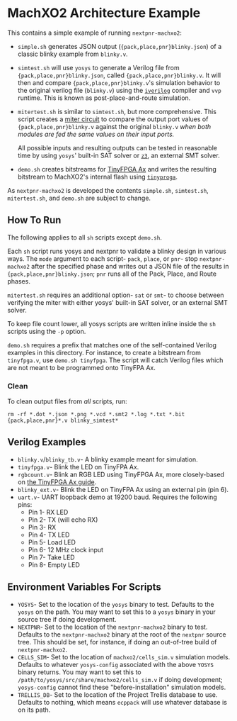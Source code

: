 # MachXO2 Architecture Example

This contains a simple example of running `nextpnr-machxo2`:

* `simple.sh` generates JSON output (`{pack,place,pnr}blinky.json`) of a
  classic blinky example from `blinky.v`.
* `simtest.sh` will use `yosys` to generate a Verilog file from
  `{pack,place,pnr}blinky.json`, called `{pack,place,pnr}blinky.v`. It will
  then and compare `{pack,place,pnr}blinky.v`'s simulation behavior to the
  original verilog file (`blinky.v`) using the [`iverilog`](http://iverilog.icarus.com)
  compiler and `vvp` runtime. This is known as post-place-and-route simulation.
* `mitertest.sh` is similar to `simtest.sh`, but more comprehensive. This
  script creates a [miter circuit](https://www21.in.tum.de/~lammich/2015_SS_Seminar_SAT/resources/Equivalence_Checking_11_30_08.pdf)
  to compare the output port values of `{pack,place,pnr}blinky.v` against the
  original `blinky.v` _when both modules are fed the same values on their input
  ports._

  All possible inputs and resulting outputs can be tested in reasonable time by
  using `yosys`' built-in SAT solver or [`z3`](https://github.com/Z3Prover/z3),
  an external SMT solver.
* `demo.sh` creates bitstreams for [TinyFPGA Ax](https://tinyfpga.com/a-series-guide.html)
  and writes the resulting bitstream to MachXO2's internal flash using
  [`tinyproga`](https://github.com/tinyfpga/TinyFPGA-A-Programmer).

As `nextpnr-machxo2` is developed the contents `simple.sh`, `simtest.sh`, `mitertest.sh`, and `demo.sh` are subject to change.

## How To Run
The following applies to all `sh` scripts except `demo.sh`.

Each `sh` script runs yosys and nextpnr to validate a blinky design in various
ways. The `mode` argument to each script- `pack`, `place`, or `pnr`- stop
`nextpnr-machxo2` after the specified phase and writes out a JSON file of the
results in `{pack,place,pnr}blinky.json`; `pnr` runs all of the Pack, Place,
and Route phases.

`mitertest.sh` requires an additional option- `sat` or `smt`- to choose between
verifying the miter with either yosys' built-in SAT solver, or an external
SMT solver.

To keep file count lower, all yosys scripts are written inline inside the
`sh` scripts using the `-p` option.

`demo.sh` requires a prefix that matches one of the self-contained Verilog
examples in this directory. For instance, to create a bitstream from
`tinyfpga.v`, use `demo.sh tinyfpga`. The script will catch Verilog files which
are not meant to be programmed onto TinyFPA Ax.

### Clean
To clean output files from _all_ scripts, run:

```
rm -rf *.dot *.json *.png *.vcd *.smt2 *.log *.txt *.bit {pack,place,pnr}*.v blinky_simtest*
```

## Verilog Examples
* `blinky.v`/`blinky_tb.v`- A blinky example meant for simulation.
* `tinyfpga.v`- Blink the LED on TinyFPA Ax.
* `rgbcount.v`- Blink an RGB LED using TinyFPGA Ax, more closely-based on
  [the TinyFPGA Ax guide](https://tinyfpga.com/a-series-guide.html).
* `blinky_ext.v`- Blink the LED on TinyFPA Ax using an external pin (pin 6).
* `uart.v`- UART loopback demo at 19200 baud. Requires the following pins:
  * Pin 1- RX LED
  * Pin 2- TX (will echo RX)
  * Pin 3- RX
  * Pin 4- TX LED
  * Pin 5- Load LED
  * Pin 6- 12 MHz clock input
  * Pin 7- Take LED
  * Pin 8- Empty LED

## Environment Variables For Scripts

* `YOSYS`- Set to the location of the `yosys` binary to test. Defaults to the
  `yosys` on the path. You may want to set this to a `yosys` binary in your
  source tree if doing development.
* `NEXTPNR`- Set to the location of the `nextpnr-machxo2` binary to test.
  Defaults to the `nextpnr-machxo2` binary at the root of the `nextpnr` source
  tree. This should be set, for instance, if doing an out-of-tree build of
  `nextpnr-machxo2`.
* `CELLS_SIM`- Set to the location of `machxo2/cells_sim.v` simulation models.
  Defaults to whatever `yosys-config` associated with the above `YOSYS` binary
  returns. You may want to set this to `/path/to/yosys/src/share/machxo2/cells_sim.v`
  if doing development; `yosys-config` cannot find these "before-installation"
  simulation models.
* `TRELLIS_DB`- Set to the location of the Project Trellis database to use.
  Defaults to nothing, which means `ecppack` will use whatever database is on
  its path.
